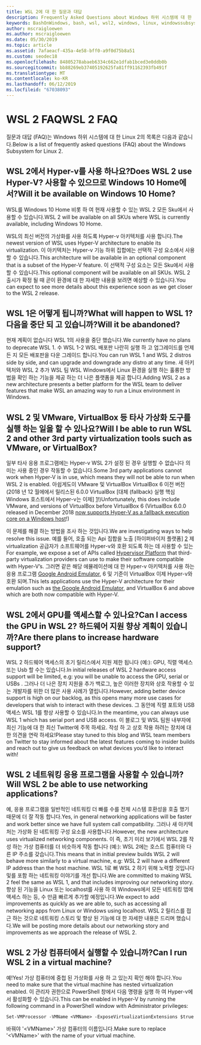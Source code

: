 ```yaml
---
title: WSL 2에 대 한 질문과 대답
description: Frequently Asked Questions about Windows 하위 시스템에 대 한 Linux 2
keywords: BashOnWindows, bash, wsl, wsl2, windows, linux, windowssubsystem, ubuntu, debian, suse, windows 10 용 windows 하위 시스템에 설치
author: mscraigloewen
ms.author: mscraigloewen
ms.date: 05/30/2019
ms.topic: article
ms.assetid: 7afaeacf-435a-4e58-bff0-a9f0d75b8a51
ms.custom: seodec18
ms.openlocfilehash: 84805278abaeb6334c662e1dfab1bced3e0ddb0b
ms.sourcegitcommit: bb88269eb37405192625fa81ff91162393fb491f
ms.translationtype: MT
ms.contentlocale: ko-KR
ms.lasthandoff: 06/12/2019
ms.locfileid: "67038093"
---
```

# <a name="wsl-2-faq"></a><span data-ttu-id="55530-104">WSL 2 FAQ</span><span class="sxs-lookup"><span data-stu-id="55530-104">WSL 2 FAQ</span></span>

<span data-ttu-id="55530-105">질문과 대답 (FAQ)는 Windows 하위 시스템에 대 한 Linux 2의 목록은 다음과 같습니다.</span><span class="sxs-lookup"><span data-stu-id="55530-105">Below is a list of frequently asked questions (FAQ) about the Windows Subsystem for Linux 2.</span></span>

## <a name="does-wsl-2-use-hyper-v-will-it-be-available-on-windows-10-home"></a><span data-ttu-id="55530-106">WSL 2에서 Hyper-v를 사용 하나요?</span><span class="sxs-lookup"><span data-stu-id="55530-106">Does WSL 2 use Hyper-V?</span></span> <span data-ttu-id="55530-107">사용할 수 있으므로 Windows 10 Home에서?</span><span class="sxs-lookup"><span data-stu-id="55530-107">Will it be available on Windows 10 Home?</span></span>

<span data-ttu-id="55530-108">WSL를 Windows 10 Home 비롯 하 여 현재 사용할 수 있는 WSL 2 모든 Sku에서 사용할 수 있습니다.</span><span class="sxs-lookup"><span data-stu-id="55530-108">WSL 2 will be available on all SKUs where WSL is currently available, including Windows 10 Home.</span></span>

<span data-ttu-id="55530-109">WSL의 최신 버전의 가상화를 사용 하도록 Hyper-v 아키텍처를 사용 합니다.</span><span class="sxs-lookup"><span data-stu-id="55530-109">The newest version of WSL uses Hyper-V architecture to enable its virtualization.</span></span> <span data-ttu-id="55530-110">이 아키텍처는 Hyper-v 기능 하위 집합에는 선택적 구성 요소에서 사용할 수 있습니다.</span><span class="sxs-lookup"><span data-stu-id="55530-110">This architecture will be available in an optional component that is a subset of the Hyper-V feature.</span></span> <span data-ttu-id="55530-111">이 선택적 구성 요소는 모든 Sku에서 사용할 수 있습니다.</span><span class="sxs-lookup"><span data-stu-id="55530-111">This optional component will be available on all SKUs.</span></span> <span data-ttu-id="55530-112">WSL 2 출시가 확정 될 때 곧이 환경에 대 한 자세한 내용을 보려면 예상할 수 있습니다.</span><span class="sxs-lookup"><span data-stu-id="55530-112">You can expect to see more details about this experience soon as we get closer to the WSL 2 release.</span></span>

## <a name="what-will-happen-to-wsl-1-will-it-be-abandoned"></a><span data-ttu-id="55530-113">WSL 1은 어떻게 됩니까?</span><span class="sxs-lookup"><span data-stu-id="55530-113">What will happen to WSL 1?</span></span> <span data-ttu-id="55530-114">다음을 중단 되 고 있습니까?</span><span class="sxs-lookup"><span data-stu-id="55530-114">Will it be abandoned?</span></span>

<span data-ttu-id="55530-115">현재 계획이 없습니다 WSL 1의 사용을 중단 했습니다.</span><span class="sxs-lookup"><span data-stu-id="55530-115">We currently have no plans to deprecate WSL 1.</span></span> <span data-ttu-id="55530-116">수 WSL 1-2 WSL 배포판 나란히 실행 하 고 업그레이드를 언제 든 지 모든 배포판을 다운 그레이드 합니다.</span><span class="sxs-lookup"><span data-stu-id="55530-116">You can run WSL 1 and WSL 2 distros side by side, and can upgrade and downgrade any distro at any time.</span></span> <span data-ttu-id="55530-117">새 아키텍처와 WSL 2 추가 WSL 팀 WSL Windows에서 Linux 환경을 실행 하는 훌륭한 방법을 확인 하는 기능을 제공 하는 더 나은 플랫폼을 제공 합니다.</span><span class="sxs-lookup"><span data-stu-id="55530-117">Adding WSL 2 as a new architecture presents a better platform for the WSL team to deliver features that make WSL an amazing way to run a Linux environment in Windows.</span></span>

## <a name="will-i-be-able-to-run-wsl-2-and-other-3rd-party-virtualization-tools-such-as-vmware-or-virtualbox"></a><span data-ttu-id="55530-118">WSL 2 및 VMware, VirtualBox 등 타사 가상화 도구를 실행 하는 일을 할 수 있나요?</span><span class="sxs-lookup"><span data-stu-id="55530-118">Will I be able to run WSL 2 and other 3rd party virtualization tools such as VMware, or VirtualBox?</span></span>

<span data-ttu-id="55530-119">일부 타사 응용 프로그램에는 Hyper-v WSL 2가 설정 된 경우 실행할 수 없습니다 의미는 사용 중인 경우 작동할 수 없습니다.</span><span class="sxs-lookup"><span data-stu-id="55530-119">Some 3rd party applications cannot work when Hyper-V is in use, which means they will not be able to run when WSL 2 is enabled.</span></span> <span data-ttu-id="55530-120">아쉽게도이 VMware 및 VirtualBox VirtualBox 6 이전 버전 (2018 년 12 월에에서 릴리스된 6.0.0 VirtualBox [대체 (fallback) 실행 핵심 Windows 호스트에서 Hyper-v는 이제] [ 1]!)</span><span class="sxs-lookup"><span data-stu-id="55530-120">Unfortunately, this does include VMware, and versions of VirtualBox before VirtualBox 6 (VirtualBox 6.0.0 released in December 2018 [now supports Hyper-V as a fallback execution core on a Windows host][1]!)</span></span>

<span data-ttu-id="55530-121">이 문제를 해결 하는 방법을 조사 하는 것입니다.</span><span class="sxs-lookup"><span data-stu-id="55530-121">We are investigating ways to help resolve this issue.</span></span> <span data-ttu-id="55530-122">예를 들어, 호출 되는 Api 집합을 노출 [하이퍼바이저 플랫폼] [ 2] 제 virtualization 공급자가 소프트웨어를 Hyper-v와 호환 되도록 하는 데 사용할 수 있는</span><span class="sxs-lookup"><span data-stu-id="55530-122">For example, we expose a set of APIs called [Hypervisor Platform][2] that third-party virtualization providers can use to make their software compatible with Hyper-V’s.</span></span> <span data-ttu-id="55530-123">그러면 같은 해당 에뮬레이션에 대 한 Hyper-v 아키텍처를 사용 하는 응용 프로그램 [Google Android Emulator][3], 6 및 기준이 VirtualBox 이제 Hyper-v와 호환 되며.</span><span class="sxs-lookup"><span data-stu-id="55530-123">This lets applications use the Hyper-V architecture for their emulation such as [the Google Android Emulator][3], and VirtualBox 6 and above which are both now compatible with Hyper-V.</span></span>

## <a name="can-i-access-the-gpu-in-wsl-2-are-there-plans-to-increase-hardware-support"></a><span data-ttu-id="55530-124">WSL 2에서 GPU를 액세스할 수 있나요?</span><span class="sxs-lookup"><span data-stu-id="55530-124">Can I access the GPU in WSL 2?</span></span> <span data-ttu-id="55530-125">하드웨어 지원 향상 계획이 있습니까?</span><span class="sxs-lookup"><span data-stu-id="55530-125">Are there plans to increase hardware support?</span></span>

<span data-ttu-id="55530-126">WSL 2 하드웨어 액세스의 초기 릴리스에서 지원 제한 됩니다 (예:): GPU, 직렬 액세스 또는 Usb 할 수는 있습니다.</span><span class="sxs-lookup"><span data-stu-id="55530-126">In initial releases of WSL 2 hardware access support will be limited, e.g: you will be unable to access the GPU, serial or USBs .</span></span> <span data-ttu-id="55530-127">그러나 더 나은 장치 지원을 추가 백로그, 높은 이러한 장치와 상호 작용할 수 있는 개발자를 위한 더 많은 사용 사례가 열립니다.</span><span class="sxs-lookup"><span data-stu-id="55530-127">However, adding better device support is high on our backlog, as this opens many more use cases for developers that wish to interact with these devices.</span></span> <span data-ttu-id="55530-128">그 동안에 직렬 포트와 USB 액세스 WSL 1를 항상 사용할 수 있습니다.</span><span class="sxs-lookup"><span data-stu-id="55530-128">In the meantime, you can always use WSL 1 which has serial port and USB access.</span></span> <span data-ttu-id="55530-129">이 블로그 및 WSL 팀원 내부자에 최신 기능에 대 한 최신 Twitter에 주목 하세요. 작성 하 고 상호 작용 하려는 장치에 대 한 의견을 연락 하세요!</span><span class="sxs-lookup"><span data-stu-id="55530-129">Please stay tuned to this blog and WSL team members on Twitter to stay informed about the latest features coming to insider builds and reach out to give us feedback on what devices you’d like to interact with!</span></span>

## <a name="will-wsl-2-be-able-to-use-networking-applications"></a><span data-ttu-id="55530-130">WSL 2 네트워킹 응용 프로그램을 사용할 수 있습니까?</span><span class="sxs-lookup"><span data-stu-id="55530-130">Will WSL 2 be able to use networking applications?</span></span>

<span data-ttu-id="55530-131">예, 응용 프로그램을 일반적인 네트워킹 더 빠를 수를 전체 시스템 호환성을 호출 했기 때문에 더 잘 작동 합니다.</span><span class="sxs-lookup"><span data-stu-id="55530-131">Yes, in general networking applications will be faster and work better since we have full system call compatibility.</span></span> <span data-ttu-id="55530-132">그러나 새 아키텍처는 가상화 된 네트워킹 구성 요소를 사용합니다.</span><span class="sxs-lookup"><span data-stu-id="55530-132">However, the new architecture uses virtualized networking components.</span></span> <span data-ttu-id="55530-133">이 즉, 초기 미리 보기에서 WSL 2를 작성 하는 가상 컴퓨터를 더 비슷하게 작동 합니다 (예:): WSL 2에는 호스트 컴퓨터와 다른 IP 주소를 갖습니다.</span><span class="sxs-lookup"><span data-stu-id="55530-133">This means that in initial preview builds WSL 2 will behave more similarly to a virtual machine, e.g: WSL 2 will have a different IP address than the host machine.</span></span> <span data-ttu-id="55530-134">WSL 1로 뻐 WSL 2 하기 위해 노력할 것입니다 및를 포함 하는 네트워킹 이야기를 개선 합니다.</span><span class="sxs-lookup"><span data-stu-id="55530-134">We are committed to making WSL 2 feel the same as WSL 1, and that includes improving our networking story.</span></span> <span data-ttu-id="55530-135">향상 된 기능을 Linux 또는 localhost를 사용 하 여 Windows에서 모든 네트워킹 앱에 액세스 하는 등, 수 만큼 빠르게 추가할 예정입니다.</span><span class="sxs-lookup"><span data-stu-id="55530-135">We expect to add improvements as quickly as we are able to, such as accessing all networking apps from Linux or Windows using localhost.</span></span> <span data-ttu-id="55530-136">WSL 2 릴리스를 접근 하는 것으로 네트워킹 스토리 및 향상 된 기능에 대 한 자세한 내용은 드리며 했습니다.</span><span class="sxs-lookup"><span data-stu-id="55530-136">We will be posting more details about our networking story and improvements as we approach the release of WSL 2.</span></span>

## <a name="can-i-run-wsl-2-in-a-virtual-machine"></a><span data-ttu-id="55530-137">WSL 2 가상 컴퓨터에서 실행할 수 있습니까?</span><span class="sxs-lookup"><span data-stu-id="55530-137">Can I run WSL 2 in a virtual machine?</span></span>

<span data-ttu-id="55530-138">예!</span><span class="sxs-lookup"><span data-stu-id="55530-138">Yes!</span></span> <span data-ttu-id="55530-139">가상 컴퓨터에 중첩 된 가상화를 사용 하 고 있는지 확인 해야 합니다.</span><span class="sxs-lookup"><span data-stu-id="55530-139">You need to make sure that the virtual machine has nested virtualization enabled.</span></span> <span data-ttu-id="55530-140">이 관리자 권한으로 PowerShell 창에서 다음 명령을 실행 하 여 Hyper-v에서 활성화할 수 있습니다.</span><span class="sxs-lookup"><span data-stu-id="55530-140">This can be enabled in Hyper-V by running the following command in a PowerShell window with Administrator privileges:</span></span>

`Set-VMProcessor -VMName <VMName> -ExposeVirtualizationExtensions $true`

<span data-ttu-id="55530-141">바꿔야 '&lt;VMName&gt;' 가상 컴퓨터의 이름입니다.</span><span class="sxs-lookup"><span data-stu-id="55530-141">Make sure to replace '&lt;VMName&gt;' with the name of your virtual machine.</span></span>

 [1]: https://www.virtualbox.org/wiki/Changelog-6.0
 [2]: https://docs.microsoft.com/en-us/virtualization/api/
 [3]: https://devblogs.microsoft.com/visualstudio/hyper-v-android-emulator-support/